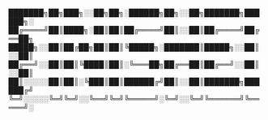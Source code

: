 ███████╗██╗███╗░░██╗██╗░██████╗██╗░░██╗███████╗██████╗░
██╔════╝██║████╗░██║██║██╔════╝██║░░██║██╔════╝██╔══██╗
█████╗░░██║██╔██╗██║██║╚█████╗░███████║█████╗░░██║░░██║
██╔══╝░░██║██║╚████║██║░╚═══██╗██╔══██║██╔══╝░░██║░░██║
██║░░░░░██║██║░╚███║██║██████╔╝██║░░██║███████╗██████╔╝
╚═╝░░░░░╚═╝╚═╝░░╚══╝╚═╝╚═════╝░╚═╝░░╚═╝╚══════╝╚═════╝░
